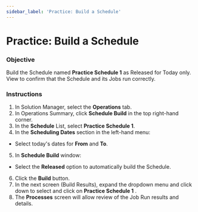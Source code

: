 ```yaml
---
sidebar_label: 'Practice: Build a Schedule'
---
```


# Practice: Build a Schedule


### Objective

Build the Schedule named **Practice Schedule 1** as Released for Today only. View to confirm that the Schedule and its Jobs run correctly.

### Instructions

1.	In Solution Manager, select the **Operations** tab.
2.  In Operations Summary, click **Schedule Build** in the top right-hand corner.
3.  In the **Schedule** List, select **Practice Schedule 1**.
4.	In the **Scheduling Dates** section in the left-hand menu:
  *	Select today's dates for **From** and **To**. 
5.	In **Schedule Build** window:
  * Select the **Released** option to automatically build the Schedule.
6. Click the **Build** button.
7.	In the next screen (Build Results), expand the dropdown menu and click down to select and click on **Practice Schedule 1** .
8.	The **Processes** screen will allow review of the Job Run results and details.
